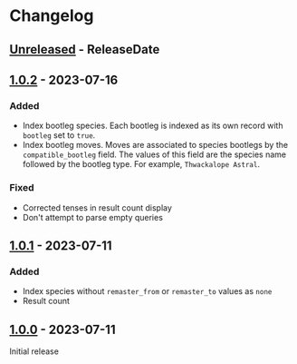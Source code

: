 # Changelog

## [Unreleased] - ReleaseDate

## [1.0.2] - 2023-07-16

### Added

- Index bootleg species. Each bootleg is indexed as its own record with `bootleg` set to `true`.
- Index bootleg moves. Moves are associated to species bootlegs by the `compatible_bootleg` field. The values of
  this field are the species name followed by the bootleg type. For example, `Thwackalope Astral`.

### Fixed

- Corrected tenses in result count display
- Don't attempt to parse empty queries

## [1.0.1] - 2023-07-11

### Added

- Index species without `remaster_from` or `remaster_to` values as `none`
- Result count

## [1.0.0] - 2023-07-11

Initial release

[Unreleased]: https://github.com/pwinckles/cassette-beasts-explorer/compare/v1.0.2...HEAD
[1.0.2]: https://github.com/pwinckles/cassette-beasts-explorer/compare/v1.0.1...v1.0.2
[1.0.1]: https://github.com/pwinckles/cassette-beasts-explorer/compare/v1.0.0...v1.0.1
[1.0.0]: https://github.com/pwinckles/cassette-beasts-explorer/releases/tag/v1.0.0